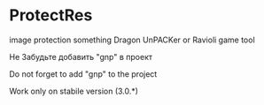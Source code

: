 # ProtectRes
image protection something Dragon UnPACKer or Ravioli game tool


Не Забудьте добавить "gnp" в проект

Do not forget to add "gnp" to the project


Work only on stabile version (3.0.*)
